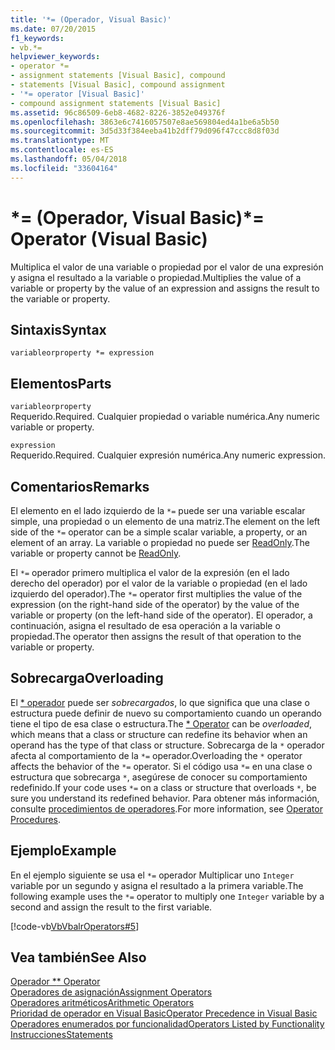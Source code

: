 ```yaml
---
title: '*= (Operador, Visual Basic)'
ms.date: 07/20/2015
f1_keywords:
- vb.*=
helpviewer_keywords:
- operator *=
- assignment statements [Visual Basic], compound
- statements [Visual Basic], compound assignment
- '*= operator [Visual Basic]'
- compound assignment statements [Visual Basic]
ms.assetid: 96c86509-6eb8-4682-8226-3852e049376f
ms.openlocfilehash: 3863e6c7416057507e8ae569804ed4a1be6a5b50
ms.sourcegitcommit: 3d5d33f384eeba41b2dff79d096f47ccc8d8f03d
ms.translationtype: MT
ms.contentlocale: es-ES
ms.lasthandoff: 05/04/2018
ms.locfileid: "33604164"
---
```

# <a name="-operator-visual-basic"></a><span data-ttu-id="bedf2-102">\*= (Operador, Visual Basic)</span><span class="sxs-lookup"><span data-stu-id="bedf2-102">\*= Operator (Visual Basic)</span></span>
<span data-ttu-id="bedf2-103">Multiplica el valor de una variable o propiedad por el valor de una expresión y asigna el resultado a la variable o propiedad.</span><span class="sxs-lookup"><span data-stu-id="bedf2-103">Multiplies the value of a variable or property by the value of an expression and assigns the result to the variable or property.</span></span>  
  
## <a name="syntax"></a><span data-ttu-id="bedf2-104">Sintaxis</span><span class="sxs-lookup"><span data-stu-id="bedf2-104">Syntax</span></span>  
  
```  
variableorproperty *= expression  
```  
  
## <a name="parts"></a><span data-ttu-id="bedf2-105">Elementos</span><span class="sxs-lookup"><span data-stu-id="bedf2-105">Parts</span></span>  
 `variableorproperty`  
 <span data-ttu-id="bedf2-106">Requerido.</span><span class="sxs-lookup"><span data-stu-id="bedf2-106">Required.</span></span> <span data-ttu-id="bedf2-107">Cualquier propiedad o variable numérica.</span><span class="sxs-lookup"><span data-stu-id="bedf2-107">Any numeric variable or property.</span></span>  
  
 `expression`  
 <span data-ttu-id="bedf2-108">Requerido.</span><span class="sxs-lookup"><span data-stu-id="bedf2-108">Required.</span></span> <span data-ttu-id="bedf2-109">Cualquier expresión numérica.</span><span class="sxs-lookup"><span data-stu-id="bedf2-109">Any numeric expression.</span></span>  
  
## <a name="remarks"></a><span data-ttu-id="bedf2-110">Comentarios</span><span class="sxs-lookup"><span data-stu-id="bedf2-110">Remarks</span></span>  
 <span data-ttu-id="bedf2-111">El elemento en el lado izquierdo de la `*=` puede ser una variable escalar simple, una propiedad o un elemento de una matriz.</span><span class="sxs-lookup"><span data-stu-id="bedf2-111">The element on the left side of the `*=` operator can be a simple scalar variable, a property, or an element of an array.</span></span> <span data-ttu-id="bedf2-112">La variable o propiedad no puede ser [ReadOnly](../../../visual-basic/language-reference/modifiers/readonly.md).</span><span class="sxs-lookup"><span data-stu-id="bedf2-112">The variable or property cannot be [ReadOnly](../../../visual-basic/language-reference/modifiers/readonly.md).</span></span>  
  
 <span data-ttu-id="bedf2-113">El `*=` operador primero multiplica el valor de la expresión (en el lado derecho del operador) por el valor de la variable o propiedad (en el lado izquierdo del operador).</span><span class="sxs-lookup"><span data-stu-id="bedf2-113">The `*=` operator first multiplies the value of the expression (on the right-hand side of the operator) by the value of the variable or property (on the left-hand side of the operator).</span></span> <span data-ttu-id="bedf2-114">El operador, a continuación, asigna el resultado de esa operación a la variable o propiedad.</span><span class="sxs-lookup"><span data-stu-id="bedf2-114">The operator then assigns the result of that operation to the variable or property.</span></span>  
  
## <a name="overloading"></a><span data-ttu-id="bedf2-115">Sobrecarga</span><span class="sxs-lookup"><span data-stu-id="bedf2-115">Overloading</span></span>  
 <span data-ttu-id="bedf2-116">El [\* operador](../../../visual-basic/language-reference/operators/multiplication-operator.md) puede ser *sobrecargados*, lo que significa que una clase o estructura puede definir de nuevo su comportamiento cuando un operando tiene el tipo de esa clase o estructura.</span><span class="sxs-lookup"><span data-stu-id="bedf2-116">The [\* Operator](../../../visual-basic/language-reference/operators/multiplication-operator.md) can be *overloaded*, which means that a class or structure can redefine its behavior when an operand has the type of that class or structure.</span></span> <span data-ttu-id="bedf2-117">Sobrecarga de la `*` operador afecta al comportamiento de la `*=` operador.</span><span class="sxs-lookup"><span data-stu-id="bedf2-117">Overloading the `*` operator affects the behavior of the `*=` operator.</span></span> <span data-ttu-id="bedf2-118">Si el código usa `*=` en una clase o estructura que sobrecarga `*`, asegúrese de conocer su comportamiento redefinido.</span><span class="sxs-lookup"><span data-stu-id="bedf2-118">If your code uses `*=` on a class or structure that overloads `*`, be sure you understand its redefined behavior.</span></span> <span data-ttu-id="bedf2-119">Para obtener más información, consulte [procedimientos de operadores](../../../visual-basic/programming-guide/language-features/procedures/operator-procedures.md).</span><span class="sxs-lookup"><span data-stu-id="bedf2-119">For more information, see [Operator Procedures](../../../visual-basic/programming-guide/language-features/procedures/operator-procedures.md).</span></span>  
  
## <a name="example"></a><span data-ttu-id="bedf2-120">Ejemplo</span><span class="sxs-lookup"><span data-stu-id="bedf2-120">Example</span></span>  
 <span data-ttu-id="bedf2-121">En el ejemplo siguiente se usa el `*=` operador Multiplicar uno `Integer` variable por un segundo y asigna el resultado a la primera variable.</span><span class="sxs-lookup"><span data-stu-id="bedf2-121">The following example uses the `*=` operator to multiply one `Integer` variable by a second and assign the result to the first variable.</span></span>  
  
 [!code-vb[VbVbalrOperators#5](../../../visual-basic/language-reference/operators/codesnippet/VisualBasic/multiplication-assignment-operator_1.vb)]  
  
## <a name="see-also"></a><span data-ttu-id="bedf2-122">Vea también</span><span class="sxs-lookup"><span data-stu-id="bedf2-122">See Also</span></span>  
 [<span data-ttu-id="bedf2-123">Operador \*</span><span class="sxs-lookup"><span data-stu-id="bedf2-123">\* Operator</span></span>](../../../visual-basic/language-reference/operators/multiplication-operator.md)  
 [<span data-ttu-id="bedf2-124">Operadores de asignación</span><span class="sxs-lookup"><span data-stu-id="bedf2-124">Assignment Operators</span></span>](../../../visual-basic/language-reference/operators/assignment-operators.md)  
 [<span data-ttu-id="bedf2-125">Operadores aritméticos</span><span class="sxs-lookup"><span data-stu-id="bedf2-125">Arithmetic Operators</span></span>](../../../visual-basic/language-reference/operators/arithmetic-operators.md)  
 [<span data-ttu-id="bedf2-126">Prioridad de operador en Visual Basic</span><span class="sxs-lookup"><span data-stu-id="bedf2-126">Operator Precedence in Visual Basic</span></span>](../../../visual-basic/language-reference/operators/operator-precedence.md)  
 [<span data-ttu-id="bedf2-127">Operadores enumerados por funcionalidad</span><span class="sxs-lookup"><span data-stu-id="bedf2-127">Operators Listed by Functionality</span></span>](../../../visual-basic/language-reference/operators/operators-listed-by-functionality.md)  
 [<span data-ttu-id="bedf2-128">Instrucciones</span><span class="sxs-lookup"><span data-stu-id="bedf2-128">Statements</span></span>](../../../visual-basic/programming-guide/language-features/statements.md)
